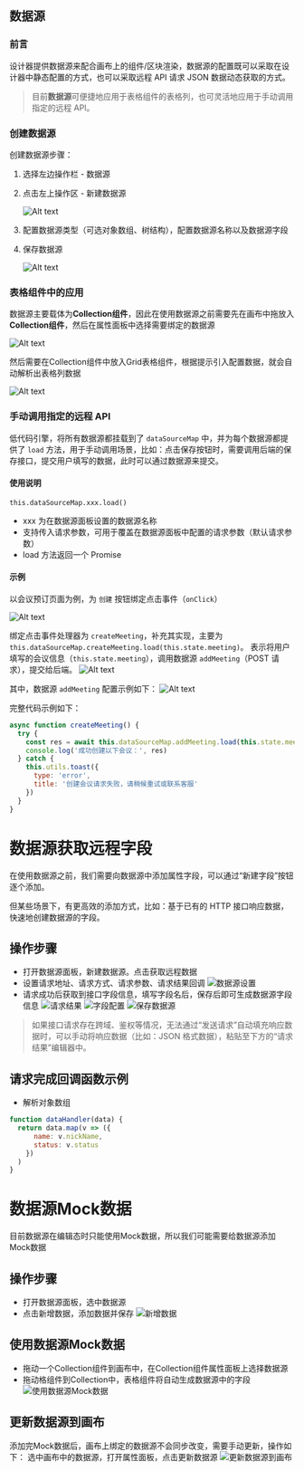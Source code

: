 ## 数据源

### 前言
设计器提供数据源来配合画布上的组件/区块渲染，数据源的配置既可以采取在设计器中静态配置的方式，也可以采取远程 API 请求 JSON 数据动态获取的方式。

> 目前**数据源**可便捷地应用于表格组件的表格列，也可灵活地应用于手动调用指定的远程 API。

### 创建数据源

创建数据源步骤：

1. 选择左边操作栏 - 数据源
2. 点击左上操作区 - 新建数据源

    ![Alt text](./imgs/data-source-2.png)
3. 配置数据源类型（可选对象数组、树结构），配置数据源名称以及数据源字段
4. 保存数据源

    ![Alt text](./imgs/data-source-1.png)


### 表格组件中的应用

数据源主要载体为**Collection组件**，因此在使用数据源之前需要先在画布中拖放入**Collection组件**，然后在属性面板中选择需要绑定的数据源

![Alt text](./imgs/data-source-3.png)

然后需要在Collection组件中放入Grid表格组件，根据提示引入配置数据，就会自动解析出表格列数据

![Alt text](./imgs/data-source-4.png)

### 手动调用指定的远程 API

低代码引擎，将所有数据源都挂载到了 `dataSourceMap` 中，并为每个数据源都提供了 `load` 方法，用于手动调用场景，比如：点击保存按钮时，需要调用后端的保存接口，提交用户填写的数据，此时可以通过数据源来提交。

#### 使用说明

`this.dataSourceMap.xxx.load()`

- xxx 为在数据源面板设置的数据源名称
- 支持传入请求参数，可用于覆盖在数据源面板中配置的请求参数（默认请求参数）
- load 方法返回一个 Promise

#### 示例

以会议预订页面为例，为 `创建` 按钮绑定点击事件（`onClick`）

![Alt text](./imgs/data-source-load-1.png)

绑定点击事件处理器为 `createMeeting`，补充其实现，主要为 `this.dataSourceMap.createMeeting.load(this.state.meeting)`。
表示将用户填写的会议信息（`this.state.meeting`），调用数据源 `addMeeting`（POST 请求），提交给后端。
![Alt text](./imgs/data-source-load-2.png)

其中，数据源 `addMeeting` 配置示例如下：
![Alt text](./imgs/data-source-load-3.png)

完整代码示例如下：
```js
async function createMeeting() {
  try {
    const res = await this.dataSourceMap.addMeeting.load(this.state.meeting)
    console.log('成功创建以下会议：', res)
  } catch {
    this.utils.toast({
      type: 'error',
      title: '创建会议请求失败，请稍候重试或联系客服' 
    })
  }
}
```

# 数据源获取远程字段

在使用数据源之前，我们需要向数据源中添加属性字段，可以通过“新建字段”按钮逐个添加。

但某些场景下，有更高效的添加方式，比如：基于已有的 HTTP 接口响应数据，快速地创建数据源的字段。

## 操作步骤

- 打开数据源面板，新建数据源。点击获取远程数据
- 设置请求地址、请求方式、请求参数、请求结果回调
![数据源设置](./imgs/dataSource1.png)
- 请求成功后获取到接口字段信息，填写字段名后，保存后即可生成数据源字段信息
![请求结果](./imgs/dataSource2.png)
![字段配置](./imgs/dataSource3.png)
![保存数据源](./imgs/dataSource4.png)

> 如果接口请求存在跨域、鉴权等情况，无法通过“发送请求”自动填充响应数据时，可以手动将响应数据（比如：JSON 格式数据），粘贴至下方的“请求结果”编辑器中。

## 请求完成回调函数示例

- 解析对象数组

```javascript
function dataHandler(data) {
  return data.map(v => ({
      name: v.nickName,
      status: v.status
    })
  )
}
```




# 数据源Mock数据

目前数据源在编辑态时只能使用Mock数据，所以我们可能需要给数据源添加Mock数据

## 操作步骤

- 打开数据源面板，选中数据源
- 点击新增数据，添加数据并保存
![新增数据](./imgs/dataSource5.png)

## 使用数据源Mock数据

- 拖动一个Collection组件到画布中，在Collection组件属性面板上选择数据源
- 拖动格组件到Collection中，表格组件将自动生成数据源中的字段
![使用数据源Mock数据](./imgs/dataSource6.png)

## 更新数据源到画布

添加完Mock数据后，画布上绑定的数据源不会同步改变，需要手动更新，操作如下：
选中画布中的数据源，打开属性面板，点击更新数据源
![更新数据源到画布](./imgs/dataSource7.png)
